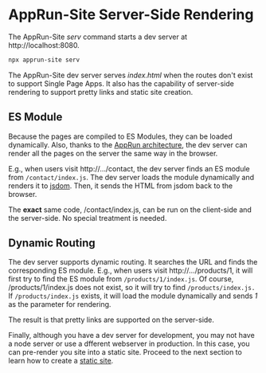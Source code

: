 # AppRun-Site Server-Side Rendering

The AppRun-Site _serv_ command starts a dev server at http://localhost:8080.

```sh
npx apprun-site serv
```
The AppRun-Site dev server serves _index.html_ when the routes don't exist to support Single Page Apps. It also has the capability of server-side rendering to support pretty links and static site creation.

## ES Module

Because the pages are compiled to ES Modules, they can be loaded dynamically. Also, thanks to the [AppRun architecture](architecture.md), the dev server can render all the pages on the server the same way in the browser.

E.g., when users visit http://.../contact, the dev server finds an ES module from `/contact/index.js`. The dev server loads the module dynamically and renders it to [jsdom](https://github.com/jsdom/jsdom). Then, it sends the HTML from jsdom back to the browser.


The **exact** same code, /contact/index.js, can be run on the client-side and the server-side. No special treatment is needed.

## Dynamic Routing

The dev server supports dynamic routing. It searches the URL and finds the corresponding ES module. E.g., when users visit http://.../products/1, it will first try to find the ES module from `/products/1/index.js`. Of course, /products/1/index.js does not exist, so it will try to find `/products/index.js.` If `/products/index.js` exists, it will load the module dynamically and sends _1_ as the parameter for rendering.

The result is that pretty links are supported on the server-side.


Finally, although you have a dev server for development, you may not have a node server or use a dfferent webserver in production. In this case, you can pre-render you site into a static site. Proceed to the next section to learn how to create a [static site](apprun-site-static.md).









